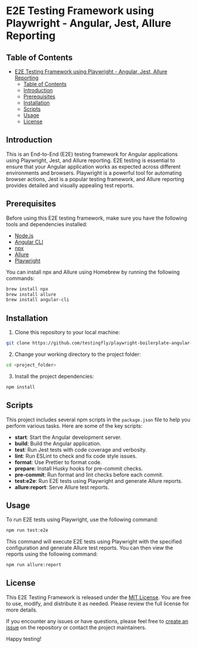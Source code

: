 # E2E Testing Framework using Playwright - Angular, Jest, Allure Reporting

## Table of Contents
- [E2E Testing Framework using Playwright - Angular, Jest, Allure Reporting](#e2e-testing-framework-using-playwright---angular-jest-allure-reporting)
  - [Table of Contents](#table-of-contents)
  - [Introduction](#introduction)
  - [Prerequisites](#prerequisites)
  - [Installation](#installation)
  - [Scripts](#scripts)
  - [Usage](#usage)
  - [License](#license)

## Introduction

This is an End-to-End (E2E) testing framework for Angular applications using Playwright, Jest, and Allure reporting. E2E testing is essential to ensure that your Angular application works as expected across different environments and browsers. Playwright is a powerful tool for automating browser actions, Jest is a popular testing framework, and Allure reporting provides detailed and visually appealing test reports.

## Prerequisites

Before using this E2E testing framework, make sure you have the following tools and dependencies installed:

- [Node.js](https://nodejs.org/)
- [Angular CLI](https://angular.io/cli)
- [npx](https://www.npmjs.com/package/npx)
- [Allure](https://docs.qameta.io/allure/)
- [Playwright](https://playwright.dev/)

You can install npx and Allure using Homebrew by running the following commands:

```bash
brew install npx
brew install allure
brew install angular-cli
```

## Installation

1. Clone this repository to your local machine:

```bash
git clone https://github.com/testingfly/playwright-boilerplate-angular-jest-allure.git
```

2. Change your working directory to the project folder:

```bash
cd <project_folder>
```

3. Install the project dependencies:

```bash
npm install
```

## Scripts

This project includes several npm scripts in the `package.json` file to help you perform various tasks. Here are some of the key scripts:

- **start**: Start the Angular development server.
- **build**: Build the Angular application.
- **test**: Run Jest tests with code coverage and verbosity.
- **lint**: Run ESLint to check and fix code style issues.
- **format**: Use Prettier to format code.
- **prepare**: Install Husky hooks for pre-commit checks.
- **pre-commit**: Run format and lint checks before each commit.
- **test:e2e**: Run E2E tests using Playwright and generate Allure reports.
- **allure:report**: Serve Allure test reports.

## Usage

To run E2E tests using Playwright, use the following command:

```bash
npm run test:e2e
```

This command will execute E2E tests using Playwright with the specified configuration and generate Allure test reports. You can then view the reports using the following command:

```bash
npm run allure:report
```

## License

This E2E Testing Framework is released under the [MIT License](LICENSE). You are free to use, modify, and distribute it as needed. Please review the full license for more details.

If you encounter any issues or have questions, please feel free to [create an issue](<link_to_repository_issues>) on the repository or contact the project maintainers.

Happy testing!
